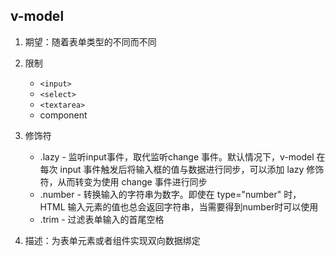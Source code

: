 
## v-model
1. 期望：随着表单类型的不同而不同
2. 限制
    * `<input>`
    * `<select>`
    * `<textarea>`
    * component
3. 修饰符
    * .lazy - 监听input事件，取代监听change 事件。默认情况下，v-model 在每次 input 事件触发后将输入框的值与数据进行同步，可以添加 lazy 修饰符，从而转变为使用 change 事件进行同步
    * .number - 转换输入的字符串为数字。即使在 type="number" 时，HTML 输入元素的值也总会返回字符串，当需要得到number时可以使用
    * .trim - 过滤表单输入的首尾空格

4. 描述：为表单元素或者组件实现双向数据绑定
